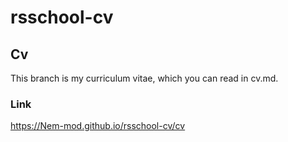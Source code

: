 # rsschool-cv
## Cv
This branch is my curriculum vitae, which you can read in cv.md.
### Link 
https://Nem-mod.github.io/rsschool-cv/cv